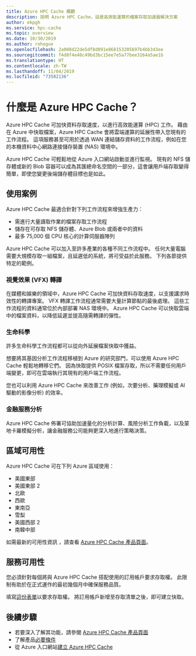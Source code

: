 ```yaml
---
title: Azure HPC Cache 概觀
description: 說明 Azure HPC Cache，這是高效能運算的檔案存取加速器解決方案
author: ekpgh
ms.service: hpc-cache
ms.topic: overview
ms.date: 10/30/2019
ms.author: rohogue
ms.openlocfilehash: 2a008d22de5df8d091e868153205697b4bb343ee
ms.sourcegitcommit: f4d8f4e48c49bd3bc15ee7e5a77bee3164a5ae1b
ms.translationtype: HT
ms.contentlocale: zh-TW
ms.lasthandoff: 11/04/2019
ms.locfileid: "73582136"
---
```

# <a name="what-is-azure-hpc-cache"></a>什麼是 Azure HPC Cache？

Azure HPC Cache 可加快資料存取速度，以進行高效能運算 (HPC) 工作。 藉由在 Azure 中快取檔案，Azure HPC Cache 會將雲端運算的延展性帶入您現有的工作流程。 這項服務甚至可用於透過 WAN 連結儲存資料的工作流程，例如在您的本機資料中心網路連接儲存裝置 (NAS) 環境中。

Azure HPC Cache 可輕鬆地從 Azure 入口網站啟動並進行監視。 現有的 NFS 儲存體或新的 Blob 容器可以成為其匯總命名空間的一部分，這會讓用戶端存取變得簡單，即使您變更後端儲存體目標也是如此。

## <a name="use-cases"></a>使用案例

Azure HPC Cache 最適合針對下列工作流程來增強生產力：

* 需進行大量讀取作業的檔案存取工作流程
* 儲存在可存取 NFS 儲存體、Azure Blob 或兩者中的資料
* 最多 75,000 個 CPU 核心的計算伺服器陣列

Azure HPC Cache 可以加入至許多產業的各種不同工作流程中。 任何大量電腦需要大規模存取一組檔案，且延遲低的系統，將可受益於此服務。 下列各節提供特定的範例。

### <a name="visual-effects-vfx-rendering"></a>視覺效果 (VFX) 轉譯

在媒體和娛樂的領域中，Azure HPC Cache 可加快資料存取速度，以支援講求時效性的轉譯專案。 VFX 轉譯工作流程通常需要大量計算節點的最後處理。 這些工作流程的資料通常位於內部部署 NAS 環境中。 Azure HPC Cache 可以快取雲端中的檔案資料，以降低延遲並提高隨需轉譯的彈性。

### <a name="life-sciences"></a>生命科學

許多生命科學工作流程都可以從向外延展檔案快取中獲益。

想要將其基因分析工作流程移植到 Azure 的研究部門，可以使用 Azure HPC Cache 輕鬆地轉移它們。 因為快取提供 POSIX 檔案存取，所以不需要任何用戶端變更，即可在雲端執行其現有的用戶端工作流程。

您也可以利用 Azure HPC Cache 來改善工作 (例如，次要分析、藥理模擬或 AI 驅動的影像分析) 的效率。

### <a name="financial-services-analytics"></a>金融服務分析

Azure HPC Cache 佈署可協助加速量化的分析計算、風險分析工作負載，以及蒙地卡羅模擬分析，讓金融服務公司能夠更深入地進行策略決策。

## <a name="region-availability"></a>區域可用性

Azure HPC Cache 可在下列 Azure 區域使用：

* 美國東部
* 美國東部 2
* 北歐
* 西歐
* 東南亞
* 雪梨
* 美國西部 2
* 南韓中部

如需最新的可用性資訊 ，請查看 [Azure HPC Cache 產品頁面](https://azure.microsoft.com/services/hpc-cache)。

## <a name="service-availability"></a>服務可用性

您必須針對每個將與 Azure HPC Cache 搭配使用的訂用帳戶要求存取權。 此限制有助於在正式運作的最初幾個月中確保服務品質。

填寫[這份表單](https://aka.ms/onboard-hpc-cache)以要求存取權。 將訂用帳戶新增至存取清單之後，即可建立快取。

## <a name="next-steps"></a>後續步驟

* 若要深入了解其功能，請參閱 [Azure HPC Cache 產品頁面](https://azure.microsoft.com/services/hpc-cache)
* 了解產品[必要條件](hpc-cache-prereqs.md)
* 從 Azure 入口網站[建立 Azure HPC Cache](hpc-cache-create.md)
